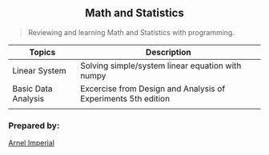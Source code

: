 <h2 align=center>Math and Statistics</h2> 

> Reviewing and learning Math and Statistics with programming.



| Topics                      | Description                                                    |
|-----------------------------|----------------------------------------------------------------|
| Linear System               | Solving simple/system linear equation with numpy               |                                 
| Basic Data Analysis         | Excercise from Design and Analysis of Experiments 5th edition  |
|                             |                                                                |




### Prepared by:
[Arnel Imperial](https://arnelimperial.bitbucket.io)

